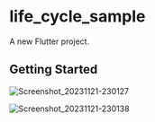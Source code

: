 # life_cycle_sample

A new Flutter project.

## Getting Started

![Screenshot_20231121-230127](https://github.com/mzunohkaru/Flutter-Sample-Life-Cycle/assets/99012157/f072bd9f-0b4f-48d2-a95b-f344afd041c4)

![Screenshot_20231121-230138](https://github.com/mzunohkaru/Flutter-Sample-Life-Cycle/assets/99012157/553ce4c7-1a3e-4558-b995-4ca0a7e7be5d)